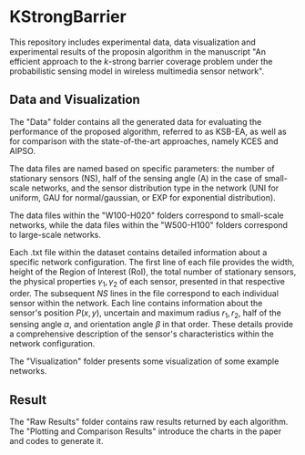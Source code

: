 # KStrongBarrier

This repository includes experimental data, data visualization and experimental results of the proposin algorithm in the manuscript "An efficient approach to the $k$-strong barrier coverage problem under the probabilistic sensing model in wireless multimedia sensor network".

## Data and Visualization

The "Data" folder contains all the generated data for evaluating the performance of the proposed algorithm, referred to as KSB-EA, as well as for comparison with the state-of-the-art approaches, namely KCES and AIPSO.

The data files are named based on specific parameters: the number of stationary sensors (NS), half of the sensing angle (A) in the case of small-scale networks, and the sensor distribution type in the network (UNI for uniform, GAU for normal/gaussian, or EXP for exponential distribution). 

The data files within the "W100-H020" folders correspond to small-scale networks, while the data files within the "W500-H100" folders correspond to large-scale networks.

Each .txt file within the dataset contains detailed information about a specific network configuration. The first line of each file provides the width, height of the Region of Interest (RoI), the total number of stationary sensors, the physical properties $\gamma_1, \gamma_2$ of each sensor, presented in that respective order. 
The subsequent $NS$ lines in the file correspond to each individual sensor within the network. Each line contains information about the sensor's position $P(x,y)$, uncertain and maximum radius $r_1, r_2$, half of the sensing angle $\alpha$, and orientation angle $\beta$ in that order. These details provide a comprehensive description of the sensor's characteristics within the network configuration.

The "Visualization" folder presents some visualization of some example networks.

## Result

The "Raw Results" folder contains raw results returned by each algorithm. The "Plotting and Comparison Results" introduce the charts in the paper and codes to generate it.


